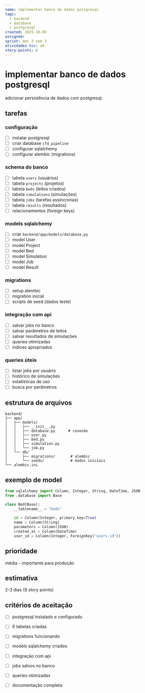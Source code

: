 ```yaml
---
name: implementar banco de dados postgresql
tags:
  - backend
  - database
  - postgresql
created: 2025-10-09
assigned: 
sprint: mes 3 sem 3
atividades-tcc: a8
story-points: 8
---
```


# implementar banco de dados postgresql

adicionar persistência de dados com postgresql.

## tarefas

### configuração
- [ ] instalar postgresql
- [ ] criar database `cfd_pipeline`
- [ ] configurar sqlalchemy
- [ ] configurar alembic (migrations)

### schema do banco
- [ ] tabela `users` (usuários)
- [ ] tabela `projects` (projetos)
- [ ] tabela `beds` (leitos criados)
- [ ] tabela `simulations` (simulações)
- [ ] tabela `jobs` (tarefas assíncronas)
- [ ] tabela `results` (resultados)
- [ ] relacionamentos (foreign keys)

### models sqlalchemy
- [ ] criar `backend/app/models/database.py`
- [ ] model User
- [ ] model Project
- [ ] model Bed
- [ ] model Simulation
- [ ] model Job
- [ ] model Result

### migrations
- [ ] setup alembic
- [ ] migration inicial
- [ ] scripts de seed (dados teste)

### integração com api
- [ ] salvar jobs no banco
- [ ] salvar parâmetros de leitos
- [ ] salvar resultados de simulações
- [ ] queries otimizadas
- [ ] índices apropriados

### queries úteis
- [ ] listar jobs por usuário
- [ ] histórico de simulações
- [ ] estatísticas de uso
- [ ] busca por parâmetros

## estrutura de arquivos

```
backend/
├── app/
│   ├── models/
│   │   ├── __init__.py
│   │   ├── database.py      # conexão
│   │   ├── user.py
│   │   ├── bed.py
│   │   ├── simulation.py
│   │   └── job.py
│   └── db/
│       ├── migrations/       # alembic
│       └── seeds/            # dados iniciais
└── alembic.ini
```

## exemplo de model

```python
from sqlalchemy import Column, Integer, String, DateTime, JSON
from .database import Base

class Bed(Base):
    __tablename__ = "beds"
    
    id = Column(Integer, primary_key=True)
    name = Column(String)
    parameters = Column(JSON)
    created_at = Column(DateTime)
    user_id = Column(Integer, ForeignKey("users.id"))
```

## prioridade
média - importante para produção

## estimativa
2-3 dias (8 story points)

## critérios de aceitação
- [ ] postgresql instalado e configurado
- [ ] 6 tabelas criadas
- [ ] migrations funcionando
- [ ] models sqlalchemy criados
- [ ] integração com api
- [ ] jobs salvos no banco
- [ ] queries otimizadas
- [ ] documentação completa

